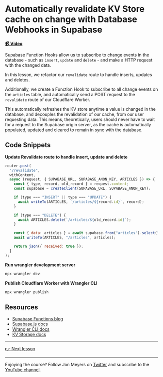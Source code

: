 # Automatically revalidate KV Store cache on change with Database Webhooks in Supabase

**[📹 Video](https://egghead.io/lessons/supabase-automatically-revalidate-kv-store-cache-on-change-with-database-webhooks-in-supabase-5c330bb2?af=9qsk0a)**

Supabase Function Hooks allow us to subscribe to change events in the database - such as `insert`, `update` and `delete` - and make a HTTP request with the changed data.

In this lesson, we refactor our `revalidate` route to handle inserts, updates and deletes.

Additionally, we create a Function Hook to subscribe to all change events on the `articles` table, and automatically send a POST request to the `revalidate` route of our Cloudflare Worker.

This automatically refreshes the KV store anytime a value is changed in the database, and decouples the revalidation of our cache, from our user requesting data. This means, theoretically, users should never have to wait for a request to the Supabase origin server, as the cache is automatically populated, updated and cleared to remain in sync with the database.

## Code Snippets

**Update Revalidate route to handle insert, update and delete**

```javascript
router.post(
  "/revalidate",
  withContent,
  async (request, { SUPABASE_URL, SUPABASE_ANON_KEY, ARTICLES }) => {
    const { type, record, old_record } = request.content;
    const supabase = createClient(SUPABASE_URL, SUPABASE_ANON_KEY);

    if (type === "INSERT" || type === "UPDATE") {
      await writeTo(ARTICLES, `/articles/${record.id}`, record);
    }

    if (type === "DELETE") {
      await ARTICLES.delete(`/articles/${old_record.id}`);
    }

    const { data: articles } = await supabase.from("articles").select("*");
    await writeTo(ARTICLES, "/articles", articles);

    return json({ received: true });
  }
);
```

**Run wrangler development server**

```bash
npx wrangler dev
```

**Publish Cloudflare Worker with Wrangler CLI**

```bash
npx wrangler publish
```

## Resources

- [Supabase Functions blog](https://supabase.com/blog/2021/07/30/supabase-functions-updates#function-hooks-alpha)
- [Supabase.js docs](https://github.com/supabase/supabase-js)
- [Wrangler CLI docs](https://developers.cloudflare.com/workers/wrangler/commands/)
- [KV Storage docs](https://developers.cloudflare.com/workers/runtime-apis/kv/)

---

[👉 Next lesson](/11-use-waitUntil-to-perform-work-after-cloudflare-worker-returns-response)

---

Enjoying the course? Follow Jon Meyers on [Twitter](https://twitter.com/jonmeyers_io) and subscribe to the [YouTube channel](https://www.youtube.com/c/jonmeyers).
